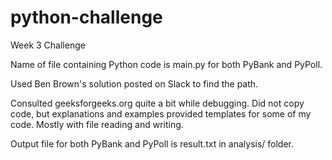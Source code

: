 # python-challenge
Week 3 Challenge

Name of file containing Python code is main.py for both PyBank and PyPoll.

Used Ben Brown's solution posted on Slack to find the path.

Consulted geeksforgeeks.org quite a bit while debugging.  Did not copy code, but explanations and examples provided templates for some of my code.  Mostly with file reading and writing. 

Output file for both PyBank and PyPoll is result.txt in analysis/ folder. 
